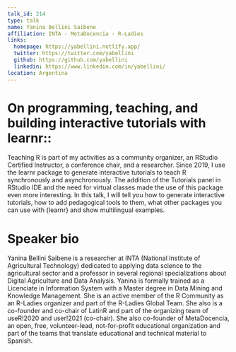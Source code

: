 ```yaml
---
talk_id: 214
type: talk
name: Yanina Bellini Saibene
affiliation: INTA - MetaDocencia - R-Ladies
links:
  homepage: https://yabellini.netlify.app/
  twitter: https://twitter.com/yabellini
  github: https://github.com/yabellini
  linkedin: https://www.linkedin.com/in/yabellini/
location: Argentina
---
```


# On programming, teaching, and building interactive tutorials with learnr::

Teaching R is part of my activities as a community organizer, an RStudio Certified Instructor, a conference chair, and a researcher. Since 2019, I use the learnr package to generate interactive tutorials to teach R synchronously and asynchronously. The addition of the Tutorials panel in RStudio IDE and the need for virtual classes made the use of this package even more interesting. In this talk, I will tell you how to generate interactive tutorials, how to add pedagogical tools to them, what other packages you can use with {learnr} and show multilingual examples.

# Speaker bio

Yanina Bellini Saibene is a researcher at INTA (National Institute of Agricultural Technology) dedicated to applying data science to the agricultural sector and a professor in several regional specializations about Digital Agriculture and Data Analysis. Yanina is formally trained as a Licenciate in Information System with a Master degree in Data Mining and Knowledge Management. She is an active member of the R Community as an R-Ladies organizer and part of the R-Ladies Global Team. She also is a co-founder and co-chair of LatinR and part of the organizing team of useR!2020 and user!2021 (co-chair).
She also co-founder of MetaDocencia, an open, free, volunteer-lead, not-for-profit educational organization and part of the teams that translate educational and technical material to Spanish.

